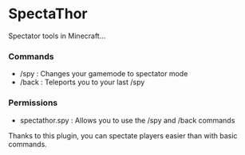 # SpectaThor
Spectator tools in Minecraft...

### Commands
- /spy : Changes your gamemode to spectator mode
- /back : Teleports you to your last /spy

### Permissions
- spectathor.spy : Allows you to use the /spy and /back commands

Thanks to this plugin, you can spectate players easier than with basic commands.